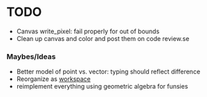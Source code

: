 # TODO

* Canvas write_pixel: fail properly for out of bounds
* Clean up canvas and color and post them on code review.se


### Maybes/Ideas

* Better model of point vs. vector: typing should reflect difference
* Reorganize as [workspace](https://doc.rust-lang.org/cargo/reference/manifest.html#the-workspace-section)
* reimplement everything using geometric algebra for funsies